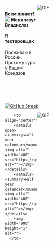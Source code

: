 <img align="right" alt="GIF" src="https://github.com/VladislavBroPiton/VladislavBroPiton/assets/132227845/dfdb16f6-49e2-41e5-b0b0-2a58e71e471f?raw=true" width="400" height="320" />  

#### Всем привет! ![](https://user-images.githubusercontent.com/18350557/176309783-0785949b-9127-417c-8b55-ab5a4333674e.gif)  Меня зовут Владислав
#### Я тестировщик

Проживаю в России. Прохожу курс у Вадим Ксендзов


 [![GitHub Streak](https://streak-stats.demolab.com?user=VladislavBroPiton&theme=dark&hide_border=true&border_radius=4&locale=ru&date_format=M%20j%5B%2C%20Y%5D&card_width=400)](https://git.io/streak-stats)  


 <img align="right" alt="GIF" src="https://github.com/abhisheknaiidu/abhisheknaiidu/blob/master/code.gif?raw=true" width="400" height="320" />    



 
        <td  align="center">
        <details open><summary>Full year calendar</summary><img alt="" width="400" src="https://github.com/lowlighter/metrics/blob/examples/metrics.plugin.isocalendar.fullyear.svg" alt=""></img></details>
        <details><summary>Half year calendar</summary><img alt="" width="400" src="https://github.com/lowlighter/metrics/blob/examples/metrics.plugin.isocalendar.svg" alt=""></img></details>
        <img width="900" height="1" alt="">
      </td>
       
